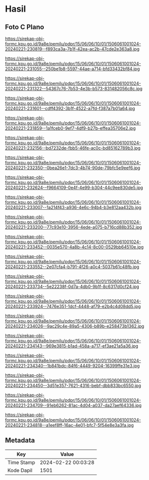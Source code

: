 # Hasil

## Foto C Plano

https://sirekap-obj-formc.kpu.go.id/9a8e/pemilu/pdpr/15/06/06/10/01/1506061001024-20240221-230819--f893ca3a-7b1f-42ea-ac2b-47cde2e363a8.jpg

https://sirekap-obj-formc.kpu.go.id/9a8e/pemilu/pdpr/15/06/06/10/01/1506061001024-20240221-231055--250be1b8-5597-44ae-a714-bfd33432bf84.jpg

https://sirekap-obj-formc.kpu.go.id/9a8e/pemilu/pdpr/15/06/06/10/01/1506061001024-20240221-231322--54367c76-7b53-4e3b-b573-831482056c8c.jpg

https://sirekap-obj-formc.kpu.go.id/9a8e/pemilu/pdpr/15/06/06/10/01/1506061001024-20240221-231601--cdff4392-3b1f-4522-a7fd-f387a7b01a64.jpg

https://sirekap-obj-formc.kpu.go.id/9a8e/pemilu/pdpr/15/06/06/10/01/1506061001024-20240221-231859--1a1fceb0-9ef7-4df9-b27b-effea35706e2.jpg

https://sirekap-obj-formc.kpu.go.id/9a8e/pemilu/pdpr/15/06/06/10/01/1506061001024-20240221-232156--bd7232de-fbb5-46fe-ac0c-bd85162789b3.jpg

https://sirekap-obj-formc.kpu.go.id/9a8e/pemilu/pdpr/15/06/06/10/01/1506061001024-20240221-232350--0bea26e1-7dc3-4b74-90de-79bfc5e9eef6.jpg

https://sirekap-obj-formc.kpu.go.id/9a8e/pemilu/pdpr/15/06/06/10/01/1506061001024-20240221-232624--f9664109-0e4f-4e99-b304-44c9ee830de5.jpg

https://sirekap-obj-formc.kpu.go.id/9a8e/pemilu/pdpr/15/06/06/10/01/1506061001024-20240221-233007--1a214f43-a936-4e6c-94b4-b3e812aa432b.jpg

https://sirekap-obj-formc.kpu.go.id/9a8e/pemilu/pdpr/15/06/06/10/01/1506061001024-20240221-233200--77c93e10-3956-4ede-a075-b716cd88b352.jpg

https://sirekap-obj-formc.kpu.go.id/9a8e/pemilu/pdpr/15/06/06/10/01/1506061001024-20240221-233452--0035e570-4a8b-4c14-8c00-0529bb64510e.jpg

https://sirekap-obj-formc.kpu.go.id/9a8e/pemilu/pdpr/15/06/06/10/01/1506061001024-20240221-233552--2e07cfa4-b791-4f26-a0c4-5037b61c48fb.jpg

https://sirekap-obj-formc.kpu.go.id/9a8e/pemilu/pdpr/15/06/06/10/01/1506061001024-20240221-233734--5e22238f-0d7a-4db0-9b1f-8c6317d0cf24.jpg

https://sirekap-obj-formc.kpu.go.id/9a8e/pemilu/pdpr/15/06/06/10/01/1506061001024-20240221-233924--7476e351-1dcf-4448-af79-e2b4c4d08dd5.jpg

https://sirekap-obj-formc.kpu.go.id/9a8e/pemilu/pdpr/15/06/06/10/01/1506061001024-20240221-234026--9ac29c4e-89a5-4306-b89b-e258473b1362.jpg

https://sirekap-obj-formc.kpu.go.id/9a8e/pemilu/pdpr/15/06/06/10/01/1506061001024-20240221-234143--969e3815-b1ad-458a-a717-ef3ae21a5a36.jpg

https://sirekap-obj-formc.kpu.go.id/9a8e/pemilu/pdpr/15/06/06/10/01/1506061001024-20240221-234340--1b841bdc-84f6-4449-9204-16399ffe31e3.jpg

https://sirekap-obj-formc.kpu.go.id/9a8e/pemilu/pdpr/15/06/06/10/01/1506061001024-20240221-234450--3d51e357-7621-4316-bebf-dbb833bc6550.jpg

https://sirekap-obj-formc.kpu.go.id/9a8e/pemilu/pdpr/15/06/06/10/01/1506061001024-20240221-234709--91eb6262-81ac-4d04-a037-da27aef64336.jpg

https://sirekap-obj-formc.kpu.go.id/9a8e/pemilu/pdpr/15/06/06/10/01/1506061001024-20240221-234818--a1eef8ff-16ac-4e01-bfc7-5f54e8e3a3fa.jpg


## Metadata

| Key        | Value               |
| ---------- | ------------------- |
| Time Stamp | 2024-02-22 00:03:28 |
| Kode Dapil | 1501                |



